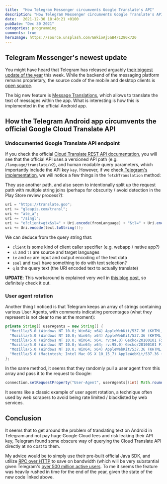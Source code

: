 ```yaml
---
title:  "How Telegram Messenger circumvents Google Translate's API"
description: "How Telegram Messenger circumvents Google Translate's API"
date:   2021-12-30 18:40:21 +0100
pubDate: "Dec 30 2021"
categories: programming
comments: true
heroImage: https://source.unsplash.com/GWkioAj5aB4/1280x720
---
```


## Telegram Messenger's newest update

You might have heard that Telegram has released arguably [their biggest update of the year](https://telegram.org/blog/reactions-spoilers-translations) this week. While the backend of the messaging platform remains proprietary, the source code of the mobile and desktop clients is[ open source](https://github.com/DrKLO/Telegram).

The big new feature is [Message Translations](https://telegram.org/blog/reactions-spoilers-translations#message-translation), which allows to translate the text of messages within the app. What is interesting is how this is implemented in the official Android app.

## How the Telegram Android app circumvents the official Google Cloud Translate API

### Undocumented Google Translate API endpoint

If you check the official [Cloud Translate REST API documentation](https://cloud.google.com/translate/docs/reference/rest/v2/translate), you will see that the official API uses a versioned API path (e.g. `/language/translate/v2`), and human readable query parameters, which importantly include the API key `key`. However, if we check[ Telegram's implementation](https://github.com/DrKLO/Telegram/commit/9e740dfd4d2b1ab6b8ed2b972e0f72fc9b8bd09d#diff-bc405602f072ccdb4e595ac9f577f6bfae72778c6a989bf81021b79cfef28568R1081), we will notice a few things in the `fetchTranslation` method:

They use another path, and also seem to intentionally split up the request path with multiple string joins (perhaps for obscurity / avoid detection in the Play Store review process?):

```java
uri = "https://translate.goo";
uri += "gleapis.com/transl";
uri += "ate_a";
uri += "/singl";
uri += "e?client=gtx&sl=" + Uri.encode(fromLanguage) + "&tl=" + Uri.encode(toLanguage) + "&dt=t" + "&ie=UTF-8&oe=UTF-8&otf=1&ssel=0&tsel=0&kc=7&dt=at&dt=bd&dt=ex&dt=ld&dt=md&dt=qca&dt=rw&dt=rm&dt=ss&q=";
uri += Uri.encode(text.toString());
```

We can deduce from the query string that:

- `client` is some kind of client caller specifier (e.g. webapp / native app?)
- `sl` and `tl` are source and target languages
- `ie` and `oe` are input and output encoding of the text data
- `ssel` and `tsel` have something to do with text selection?
- `q` is the query text (the URI encoded text to actually translate)

**UPDATE**: This workaround is explained very well in [this blog post](https://vielhuber.de/en/blog/google-translation-api-hacking/), so definitely check it out.

### User agent rotation

Another thing I noticed is that Telegram keeps an array of strings containing various User Agents, with comments indicating percentages (what they represent is not clear to me at the moment):

```java
private String[] userAgents = new String[] {
  "Mozilla/5.0 (Windows NT 10.0; Win64; x64) AppleWebKit/537.36 (KHTML, like Gecko) Chrome/96.0.4664.45 Safari/537.36", // 13.5%
  "Mozilla/5.0 (Windows NT 10.0; Win64; x64) AppleWebKit/537.36 (KHTML, like Gecko) Chrome/96.0.4664.110 Safari/537.36", // 6.6%
  "Mozilla/5.0 (Windows NT 10.0; Win64; x64; rv:94.0) Gecko/20100101 Firefox/94.0", // 6.4%
  "Mozilla/5.0 (Windows NT 10.0; Win64; x64; rv:95.0) Gecko/20100101 Firefox/95.0", // 6.2%
  "Mozilla/5.0 (Windows NT 10.0; Win64; x64) AppleWebKit/537.36 (KHTML, like Gecko) Chrome/96.0.4664.93 Safari/537.36", // 5.2%
  "Mozilla/5.0 (Macintosh; Intel Mac OS X 10_15_7) AppleWebKit/537.36 (KHTML, like Gecko) Chrome/96.0.4664.55 Safari/537.36" // 4.8%
};
```

In the same method, it seems that they randomly pull a user agent from this array and pass it to the request to Google:

```java
connection.setRequestProperty("User-Agent", userAgents[(int) Math.round(Math.random() * (userAgents.length - 1))]);
```

It seems like a classic example of user agent rotation, a technique often used by web scrapers to avoid being rate limited / blacklisted by web services.

## Conclusion

It seems that to get around the problem of translating text on Android in Telegram and not pay huge Google Cloud fees and risk leaking their API key, Telegram found some obscure way of querying the Cloud Translate API directly at no cost to them. 

My advice would be to simply use their pre-built official Java SDK, and utilize [RPC over HTTP](https://cloud.google.com/translate/docs/reference/rpc) to save on bandwidth (which will be very substantial given Telegram's [over 500 million active users](https://t.me/durov/142). To me it seems the feature was heavily rushed in time for the end of the year, given the state of the new code linked above.
